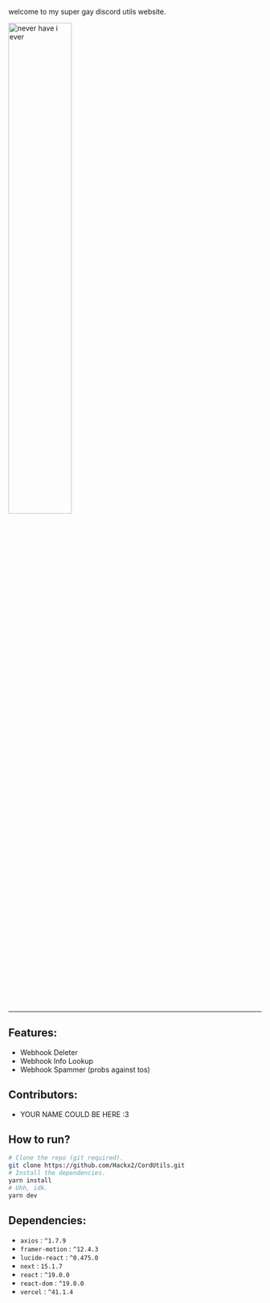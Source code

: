 welcome to my super gay discord utils website.

<img src="static/showcase-rounded.png" width="50%" height="50%" alt="never have i ever">

---

## Features:
- Webhook Deleter
- Webhook Info Lookup
- Webhook Spammer (probs against tos)
  

## Contributors:
- YOUR NAME COULD BE HERE :3

## How to run?
```bash
# Clone the repo (git required).
git clone https://github.com/Hackx2/CordUtils.git
# Install the dependencies.
yarn install
# Uhh, idk.
yarn dev
```

## Dependencies:
- ```axios``` : ```^1.7.9```
- ```framer-motion``` : ```^12.4.3```
- ```lucide-react``` : ```^0.475.0```
- ```next``` : ```15.1.7```
- ```react``` : ```^19.0.0```
- ```react-dom``` : ```^19.0.0```
- ```vercel``` : ```^41.1.4```
  